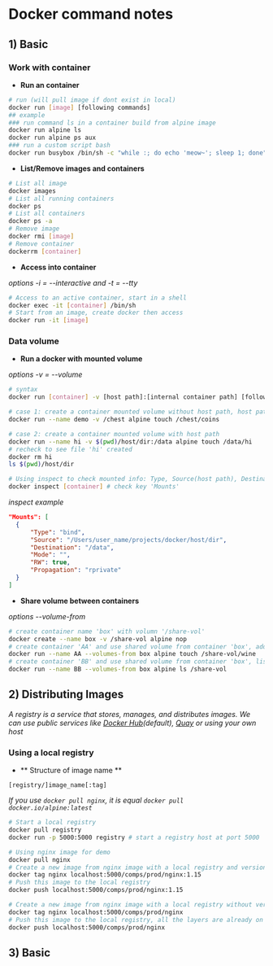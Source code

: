 # Docker command notes

## 1) Basic
### Work with container
* **Run an container**
```bash
# run (will pull image if dont exist in local)
docker run [image] [following commands]
## example
### run command ls in a container build from alpine image
docker run alpine ls
docker run alpine ps aux
### run a custom script bash
docker run busybox /bin/sh -c "while :; do echo 'meow~'; sleep 1; done"
```

* **List/Remove images and containers**
```bash
# List all image
docker images
# List all running containers
docker ps
# List all containers
docker ps -a
# Remove image
docker rmi [image]
# Remove container
dockerrm [container]
```

* **Access into container**

*options -i = --interactive and -t = --tty*
```bash
# Access to an active container, start in a shell
docker exec -it [container] /bin/sh
# Start from an image, create docker then access
docker run -it [image]
```

### Data volume
* **Run a docker with mounted volume**

*options -v = --volume*
```bash
# syntax
docker run [container] -v [host path]:[internal container path] [following command]

# case 1: create a container mounted volume without host path, host path will be generated random by docker
docker run --name demo -v /chest alpine touch /chest/coins

# case 2: create a container mounted volume with host path
docker run --name hi -v $(pwd)/host/dir:/data alpine touch /data/hi
# recheck to see file 'hi' created
docker rm hi
ls $(pwd)/host/dir

# Using inspect to check mounted info: Type, Source(host path), Destination(internal container path), Mode ...
docker inspect [container] # check key 'Mounts'
```

*inspect example*
```json
"Mounts": [
  {
      "Type": "bind",
      "Source": "/Users/user_name/projects/docker/host/dir",
      "Destination": "/data",
      "Mode": "",
      "RW": true,
      "Propagation": "rprivate"
  }
]

```
* **Share volume between containers**

*options --volume-from*
```bash
# create container name 'box' with volumn '/share-vol'
docker create --name box -v /share-vol alpine nop
# create container 'AA' and use shared volume from container 'box', add a file 'wine'
docker run --name AA --volumes-from box alpine touch /share-vol/wine
# create container 'BB' and use shared volume from container 'box', list files in shared volume '/share-vol'
docker run --name BB --volumes-from box alpine ls /share-vol
```

## 2) Distributing Images
*A registry is a service that stores, manages, and distributes images. We can use public services like [Docker Hub](https://hub.docker.com)(default), [Quay](https://quay.io) or using your own host*

### Using a local registry
* ** Structure of image name **

`[registry/]image_name[:tag]`

*If you use `docker pull nginx`, it is equal `docker pull docker.io/alpine:latest`*

```bash
# Start a local registry
docker pull registry
docker run -p 5000:5000 registry # start a registry host at port 5000

# Using nginx image for demo
docker pull nginx
# Create a new image from nginx image with a local registry and version
docker tag nginx localhost:5000/comps/prod/nginx:1.15
# Push this image to the local registry
docker push localhost:5000/comps/prod/nginx:1.15

# Create a new image from nginx image with a local registry without version (= latest)
docker tag nginx localhost:5000/comps/prod/nginx
# Push this image to the local registry, all the layers are already on local registry, just create a new name. 
docker push localhost:5000/comps/prod/nginx
```




## 3) Basic
